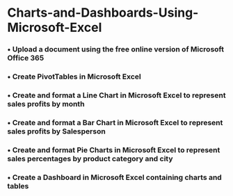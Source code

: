 # Charts-and-Dashboards-Using-Microsoft-Excel

### •  Upload a document using the free online version of Microsoft Office 365

### • Create PivotTables in Microsoft Excel

### • Create and format a Line Chart in Microsoft Excel to represent sales profits by month

### • Create and format a Bar Chart in Microsoft Excel to represent sales profits by Salesperson

### • Create and format Pie Charts in Microsoft Excel to represent sales percentages by product category and city

### • Create a Dashboard in Microsoft Excel containing charts and tables
